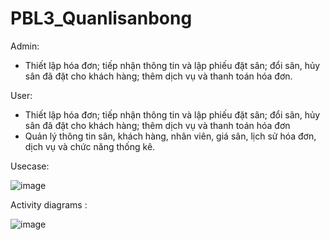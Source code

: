 # PBL3_Quanlisanbong

Admin:

- Thiết lập hóa đơn; tiếp nhận thông tin và lập phiếu
  đặt sân; đổi sân, hủy sân đã đặt cho khách hàng; thêm
  dịch vụ và thanh toán hóa đơn.

User:

- Thiết lập hóa đơn; tiếp nhận thông tin và lập phiếu
  đặt sân; đổi sân, hủy sân đã đặt cho khách hàng; thêm
  dịch vụ và thanh toán hóa đơn
- Quản lý thông tin sân, khách hàng, nhân viên, giá
  sân, lịch sử hóa đơn, dịch vụ và chức năng thống kê.

Usecase:

![image](https://github.com/Nguyenchiemgiang01/Project_Quanlisanbong/assets/93234345/e06fb8c8-04f9-42c0-8d9f-d865a7209e9a)

Activity diagrams :

![image](https://github.com/Nguyenchiemgiang01/Project_Quanlisanbong/assets/93234345/28dfa298-aacb-4c79-8512-48dd5be71504)

